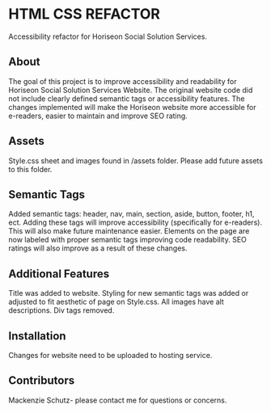 # HTML CSS REFACTOR

Accessibility refactor for Horiseon Social Solution Services. 

## About

The goal of this project is to improve accessibility and readability for Horiseon Social Solution Services Website. 
The original website code did not include clearly defined semantic tags or accessibility features.
The changes implemented will make the Horiseon website more accessible for e-readers, easier to maintain and improve SEO rating. 
 
 ## Assets
 
 Style.css sheet and images found in /assets folder. Please add future assets to this folder. 
 
 ## Semantic Tags
 
 Added semantic tags:
 header, nav, main, section, aside, button, footer, h1, ect. Adding these tags will improve 
 accessibility (specifically for e-readers). This will also make future maintenance easier. Elements on the page are now labeled with
 proper semantic tags improving code readability. SEO ratings will also improve as a result of these changes. 

 ## Additional Features
 
 Title was added to website. 
 Styling for new semantic tags was added or adjusted to fit  aesthetic of page on Style.css.
 All images have alt descriptions. 
 Div tags removed.
 

 ## Installation 
 
 Changes for website need to be uploaded to hosting service. 
 
 ## Contributors   
 
 Mackenzie Schutz- please contact me for questions or concerns. 

